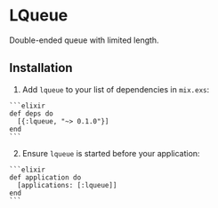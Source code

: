 # LQueue

Double-ended queue with limited length.

## Installation

  1. Add `lqueue` to your list of dependencies in `mix.exs`:

    ```elixir
    def deps do
      [{:lqueue, "~> 0.1.0"}]
    end
    ```

  2. Ensure `lqueue` is started before your application:

    ```elixir
    def application do
      [applications: [:lqueue]]
    end
    ```
